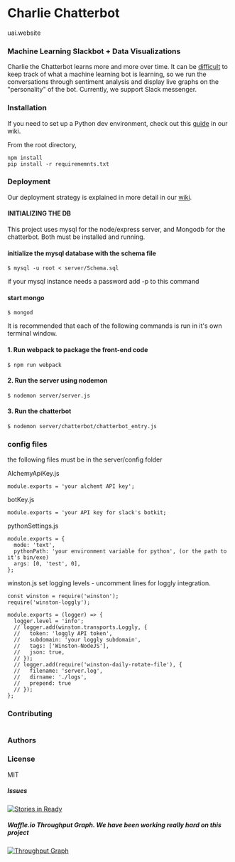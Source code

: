 # Charlie Chatterbot

uai.website

### Machine Learning Slackbot + Data Visualizations
Charlie the Chatterbot learns more and more over time.  It can be [difficult](http://blogs.microsoft.com/blog/2016/03/25/learning-tays-introduction/) to keep track of what a machine learning bot is learning, so we run the conversations through sentiment analysis and display live graphs on the "personality" of the bot.
Currently, we support Slack messenger.

### Installation
If you need to set up a Python dev environment, check out this [guide](https://github.com/imminent-tuba/thesis/wiki/Python-Environment-Setup) in our wiki.

From the root directory,
```
npm install
pip install -r requirememnts.txt
```

### Deployment
Our deployment strategy is explained in more detail in our [wiki](https://github.com/imminent-tuba/thesis/wiki/Deployment).

#### INITIALIZING THE DB
This project uses mysql for the node/express server, and Mongodb for the chatterbot. Both must be installed and running.

#### initialize the mysql database with the schema file
```
$ mysql -u root < server/Schema.sql

```
if your mysql instance needs a password add -p <password> to this command

#### start mongo
```
$ mongod
```

It is recommended that each of the following commands is run in it's own terminal window.

#### 1. Run webpack to package the front-end code
```
$ npm run webpack
```
#### 2. Run the server using nodemon
```
$ nodemon server/server.js
```
#### 3. Run the chatterbot
```
$ nodemon server/chatterbot/chatterbot_entry.js
```

### config files
the following files must be in the server/config folder

AlchemyApiKey.js
```
module.exports = 'your alchemt API key';
```
botKey.js
```
module.exports = 'your API key for slack's botkit;
```
pythonSettings.js
```
module.exports = {
  mode: 'text',
  pythonPath: 'your environment variable for python', (or the path to it's bin/exe)
  args: [0, 'test', 0],
};
```
winston.js
set logging levels - uncomment lines for loggly integration.
```
const winston = require('winston');
require('winston-loggly');

module.exports = (logger) => {
  logger.level = 'info';
  // logger.add(winston.transports.Loggly, {
  //   token: 'loggly API token',
  //   subdomain: 'your loggly subdomain',
  //   tags: ['Winston-NodeJS'],
  //   json: true,
  // });
  // logger.add(require('winston-daily-rotate-file'), {
  //   filename: 'server.log',
  //   dirname: './logs',
  //   prepend: true
  // });
};

```

### Contributing
```

```

### Authors

### License
MIT

##### Issues
[![Stories in Ready](https://badge.waffle.io/imminent-tuba/thesis.svg?label=ready&title=Ready)](http://waffle.io/imminent-tuba/thesis)


##### Waffle.io Throughput Graph. We have been working really hard on this project
[![Throughput Graph](https://graphs.waffle.io/imminent-tuba/thesis/throughput.svg)](https://waffle.io/imminent-tuba/thesis/metrics/throughput)
